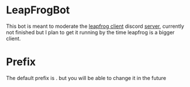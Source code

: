 # LeapFrogBot

This bot is meant to moderate the [leapfrog client](https://github.com/biggiemedium/Leapfrog-Client) discord [server](https://discord.gg/fT5JVKVUyt), currently not finished
but I plan to get it running by the time leapfrog is a bigger client.

# Prefix
The default prefix is . but you will be able to change it in the future
